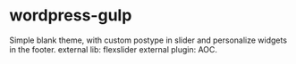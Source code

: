 # wordpress-gulp
Simple blank theme, with custom postype in slider and personalize widgets in the footer.
external lib: flexslider
external plugin: AOC.
